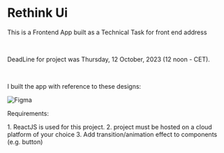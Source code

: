 # Rethink Ui

<p> This is a Frontend App built as a Technical Task for front end address
</p> <br>

<p>DeadLine for project was Thursday, 12 October,
2023 (12 noon - CET).</p>
<br>

<p>I built the app with reference to these designs: <br>

![Figma](https://www.figma.com/file/jCEIbkhUhoFezHv9GMTqzV/Retink-Assessment?type=design&node-id=1-426&mode=dev)

<p> Requirements:<p>
1. ReactJS is used for this project.
2. project must be hosted on a cloud platform of your choice
3. Add transition/animation effect to components (e.g. button)




